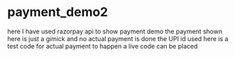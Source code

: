 # payment_demo2
here I have used razorpay api to show payment demo
the payment shown here is just a gimick and no actual payment is done
the UPI id used here is a test code
for actual payment to happen a live code can be placed
